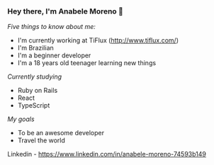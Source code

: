 ### Hey there, I'm Anabele Moreno 👋

*Five things to know about me:*

- I'm currently working at TiFlux (http://www.tiflux.com/)
- I'm Brazilian
- I'm a beginner developer
- I'm a 18 years old teenager learning new things

*Currently studying*

- Ruby on Rails
- React
- TypeScript

*My goals*

- To be an awesome developer 
- Travel the world

Linkedin - https://www.linkedin.com/in/anabele-moreno-74593b149









